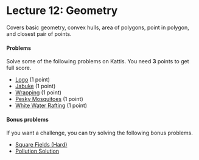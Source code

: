 # Lecture 12: Geometry

Covers basic geometry, convex hulls, area of polygons, point in polygon, and closest pair of points.

<h4>Problems</h4>
Solve some of the following problems on Kattis. You need <b>3</b> points to get full score.
<ul>
	<li><a href="https://open.kattis.com/problems/logo">Logo</a> (1 point)</li>
	<li><a href="https://open.kattis.com/problems/jabuke">Jabuke</a> (1 point)</li>
	<li><a href="https://open.kattis.com/problems/wrapping">Wrapping</a> (1 point)</li>
	<li><a href="https://open.kattis.com/problems/mosquitoes">Pesky Mosquitoes</a> (1 point)</li>
	<li><a href="https://open.kattis.com/problems/rafting">White Water Rafting</a> (1 point)</li>
</ul>
<h4>Bonus problems</h4>
If you want a challenge, you can try solving the following bonus problems.
<ul>
	<li><a href="https://open.kattis.com/problems/squarefieldshard">Square Fields (Hard)</a></li>
	<li><a href="https://open.kattis.com/problems/pollution">Pollution Solution</a></li>
</ul>
